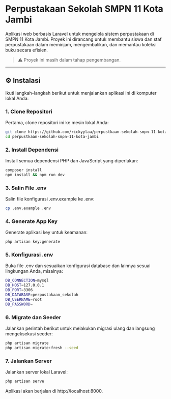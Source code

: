 # Perpustakaan Sekolah SMPN 11 Kota Jambi

Aplikasi web berbasis Laravel untuk mengelola sistem perpustakaan di SMPN 11 Kota Jambi. Proyek ini dirancang untuk membantu siswa dan staf perpustakaan dalam meminjam, mengembalikan, dan memantau koleksi buku secara efisien.

> ⚠️ Proyek ini masih dalam tahap pengembangan.

---

## ⚙️ Instalasi

Ikuti langkah-langkah berikut untuk menjalankan aplikasi ini di komputer lokal Anda:

### 1. Clone Repositori

Pertama, clone repositori ini ke mesin lokal Anda:

```bash
git clone https://github.com/rickyylaa/perpustkaan-sekolah-smpn-11-kota-jambi.git
cd perpustkaan-sekolah-smpn-11-kota-jambi
```

### 2. Install Dependensi

Install semua dependensi PHP dan JavaScript yang diperlukan:

```bash
composer install
npm install && npm run dev
```

### 3. Salin File .env

Salin file konfigurasi .env.example ke .env:

```bash
cp .env.example .env
```

### 4. Generate App Key

Generate aplikasi key untuk keamanan:

```bash
php artisan key:generate
```

### 5. Konfigurasi .env

Buka file .env dan sesuaikan konfigurasi database dan lainnya sesuai lingkungan Anda, misalnya:

```bash
DB_CONNECTION=mysql
DB_HOST=127.0.0.1
DB_PORT=3306
DB_DATABASE=perpustakaan_sekolah
DB_USERNAME=root
DB_PASSWORD=
```

### 6. Migrate dan Seeder

Jalankan perintah berikut untuk melakukan migrasi ulang dan langsung mengeksekusi seeder:

```bash
php artisan migrate
php artisan migrate:fresh --seed
```

### 7. Jalankan Server

Jalankan server lokal Laravel:

```bash
php artisan serve
```

Aplikasi akan berjalan di http://localhost:8000.
